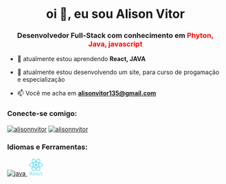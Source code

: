 <h1 align="center">oi 👋, eu sou Alison Vitor</h1>
<h3 align="center">Desenvolvedor Full-Stack com conhecimento em <font color = red>Phyton, Java, javascript </font>
</h3>

- 🌱 atualmente estou aprendendo **React, JAVA**
- 🔭 atualmente estou desenvolvendo um site, para curso de progamação e especialização

- 📫 Você me acha em **alisonvitor135@gmail.com**

<h3 align="left">Conecte-se comigo:</h3>
<p align="left">
<a href="https://linkedin.com /in/alisonnvitor" target="blank"><img align="center" src="https://cdn-icons-png.flaticon.com/512/174/174857.png" alt="alisonnvitor" height="30" width="40" /></a>
<a href="https://instagram.com/alisonnvitor" target="blank"><img align="center" src="https://raw.githubusercontent.com/rahuldkjain/github-profile-readme-generator /master/src/images/icons/Social/instagram.svg" alt="alisonnvitor" height="30" width="40" /></a>
</p>

<h3 align="left">Idiomas e Ferramentas:</h3>
<p align="left"> <a href="https://www.java.com" target="_blank" rel="noreferrer"> <img src="https://raw.githubusercontent.com/devicons /devicon/master/icons/java/java-original.svg" alt="java" width="40" height="40"/> </a> <a href="https://reactjs.org/" target="_blank" rel="noreferrer"> <img src="https://raw.githubusercontent.com/devicons/devicon/master/icons/react/react-original-wordmark.svg" alt="react" largura ="40" height="40"/> </a> </p>

